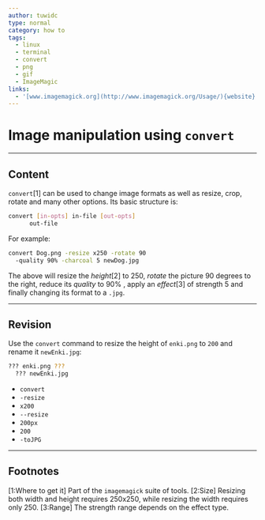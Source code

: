 ```yaml
---
author: tuwidc
type: normal
category: how to
tags:
  - linux
  - terminal
  - convert
  - png
  - gif
  - ImageMagic
links:
  - '[www.imagemagick.org](http://www.imagemagick.org/Usage/){website}'
---
```


# Image manipulation using `convert`


---

## Content

`convert`[1] can be used to change image formats as well as resize, crop, rotate and many other options. Its basic structure is:

```bash
convert [in-opts] in-file [out-opts]
      out-file
```

For example:

```bash
convert Dog.png -resize x250 -rotate 90
  -quality 90% -charcoal 5 newDog.jpg
```

The above will resize the *height*[2] to 250, *rotate* the picture 90 degrees to the right, reduce its *quality* to 90% , apply an *effect*[3] of strength 5 and finally changing its format to a `.jpg`.


---

## Revision

Use the `convert` command to resize the height of `enki.png` to `200` and rename it `newEnki.jpg`:

```bash
??? enki.png ???
  ??? newEnki.jpg
```

* `convert`
* `-resize`
* `x200`
* `--resize`
* `200px`
* `200`
* `-toJPG`


---

## Footnotes

[1:Where to get it]
Part of the `imagemagick` suite of tools.
[2:Size]
Resizing both width and height requires 250x250, while resizing the width requires only 250.
[3:Range]
The strength range depends on the effect type.
